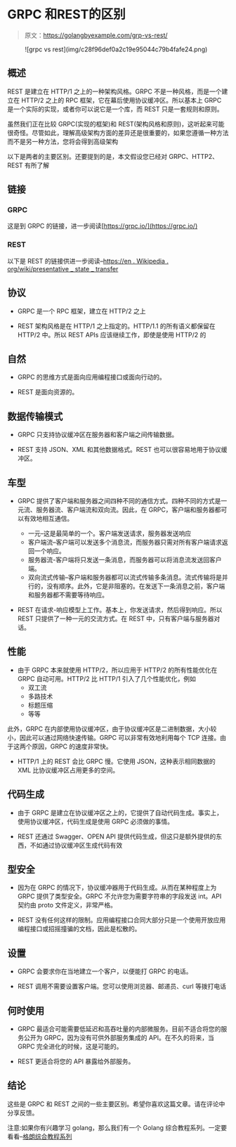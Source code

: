 # GRPC 和REST的区别

> 原文：<https://golangbyexample.com/grp-vs-rest/>

<figure class="wp-block-image size-large">![grpc vs rest](img/c28f96def0a2c19e95044c79b4fafe24.png)</figure>

## **概述**

REST 是建立在 HTTP/1 之上的一种架构风格。GRPC 不是一种风格，而是一个建立在 HTTP/2 之上的 RPC 框架，它在幕后使用协议缓冲区。所以基本上 GRPC 是一个实际的实现，或者你可以说它是一个库，而 REST 只是一套规则和原则。

虽然我们正在比较 GRPC(实现的框架)和 REST(架构风格和原则)，这听起来可能很奇怪。尽管如此，理解高级架构方面的差异还是很重要的，如果您遵循一种方法而不是另一种方法，您将会得到高级架构

以下是两者的主要区别。还要提到的是，本文假设您已经对 GRPC、HTTP2、REST 有所了解

## 链接

### **GRPC**

这是到 GRPC 的链接，进一步阅读[https://grpc.io/](https://grpc.io/)

### **REST**

以下是 REST 的链接供进一步阅读–[https://en . Wikipedia . org/wiki/presentative _ state _ transfer](https://en.wikipedia.org/wiki/Representational_state_transfer)

## **协议**

*   GRPC 是一个 RPC 框架，建立在 HTTP/2 之上

*   REST 架构风格是在 HTTP/1 之上指定的。HTTP/1.1 的所有语义都保留在 HTTP/2 中。所以 REST APIs 应该继续工作，即使是使用 HTTP/2 的

## **自然**

*   GRPC 的思维方式是面向应用编程接口或面向行动的。

*   REST 是面向资源的。

## **数据传输模式**

*   GRPC 只支持协议缓冲区在服务器和客户端之间传输数据。

*   REST 支持 JSON、XML 和其他数据格式。REST 也可以很容易地用于协议缓冲区。

## **车型**

*   GRPC 提供了客户端和服务器之间四种不同的通信方式。四种不同的方式是一元流、服务器流、客户端流和双向流。因此，在 GRPC，客户端和服务器都可以有效地相互通信。
    *   一元–这是最简单的一个。客户端发送请求，服务器发送响应
    *   客户端流–客户端可以发送多个消息流，而服务器只需对所有客户端请求返回一个响应。
    *   服务器流-客户端将只发送一条消息，而服务器可以将消息流发送回客户端。
    *   双向流式传输–客户端和服务器都可以流式传输多条消息。流式传输将是并行的，没有顺序。此外，它是非阻塞的。在发送下一条消息之前，客户端和服务器都不需要等待响应。

*   REST 在请求-响应模型上工作。基本上，你发送请求，然后得到响应。所以 REST 只提供了一种一元的交流方式。在 REST 中，只有客户端与服务器对话。

## **性能**

*   由于 GRPC 本来就使用 HTTP/2，所以应用于 HTTP/2 的所有性能优化在 GRPC 自动可用。HTTP/2 比 HTTP/1 引入了几个性能优化，例如
    *   双工流
    *   多路技术
    *   标题压缩
    *   等等

此外，GRPC 在内部使用协议缓冲区，由于协议缓冲区是二进制数据，大小较小，因此可以通过网络快速传输。GRPC 可以非常有效地利用每个 TCP 连接。由于这两个原因，GRPC 的速度非常快。

*   HTTP/1 上的 REST 会比 GRPC 慢。它使用 JSON，这种表示相同数据的 XML 比协议缓冲区占用更多的空间。

## **代码生成**

*   由于 GRPC 是建立在协议缓冲区之上的，它提供了自动代码生成。事实上，使用协议缓冲区，代码生成是使用 GRPC 必须做的事情。

*   REST 还通过 Swagger、OPEN API 提供代码生成，但这只是额外提供的东西，不如通过协议缓冲区生成代码有效

## **型安全**

*   因为在 GRPC 的情况下，协议缓冲器用于代码生成。从而在某种程度上为 GRPC 提供了类型安全。GRPC 不允许您为需要字符串的字段发送 int。API 契约由 proto 文件定义，非常严格。

*   REST 没有任何这样的限制。应用编程接口合同大部分只是一个使用开放应用编程接口或招摇撞骗的文档，因此是松散的。

## **设置**

*   GRPC 会要求你在当地建立一个客户，以便能打 GRPC 的电话。

*   REST 调用不需要设置客户端。您可以使用浏览器、邮递员、curl 等拨打电话

## **何时使用**

*   GRPC 最适合可能需要低延迟和高吞吐量的内部微服务。目前不适合将您的服务公开为 GRPC，因为没有可供外部服务集成的 API。在不久的将来，当 GRPC 完全进化的时候，这是可能的。

*   REST 更适合将您的 API 暴露给外部服务。

## **结论**

这些是 GRPC 和 REST 之间的一些主要区别。希望你喜欢这篇文章。请在评论中分享反馈。

注意:如果你有兴趣学习 golang，那么我们有一个 Golang 综合教程系列。一定要看看–[格朗综合教程系列](https://golangbyexample.com/golang-comprehensive-tutorial/)